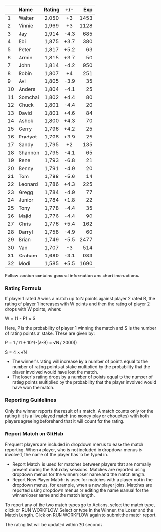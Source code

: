 | |Name|Rating|+/-|Exp|
|-|:---|:----:|:-:|--:|
|1|Walter|2,050|+3|1453|
|2|Vinnie|1,969|+3|1128|
|3|Jay|1,914|-4.3|685|
|4|Ebi|1,875|+3.7|380|
|5|Peter|1,817|+5.2|63|
|6|Armin|1,815|+3.7|50|
|7|John|1,814|-4.2|950|
|8|Robin|1,807|+4|251|
|9|Avi|1,805|-3.9|35|
|10|Anders|1,804|-4.1|25|
|11|Somchai|1,802|+4.4|80|
|12|Chuck|1,801|-4.4|20|
|13|David|1,801|+4.6|84|
|14|Ashok|1,800|+4.3|70|
|15|Gerry|1,796|+4.2|25|
|16|Pradyot|1,796|+3.9|25|
|17|Sandy|1,795|+2|135|
|18|Shannon|1,795|-4.1|65|
|19|Rene|1,793|-6.8|21|
|20|Benny|1,791|-4.9|20|
|21|Tom|1,788|-5.6|14|
|22|Leonard|1,786|+4.3|225|
|23|Gregg|1,784|-4.9|77|
|24|Junior|1,784|+1.8|22|
|25|Tony|1,778|-4.4|35|
|26|Majid|1,776|-4.4|90|
|27|Chris|1,776|+5.4|162|
|28|Darryl|1,758|-4.9|60|
|29|Brian|1,749|-5.5|2477|
|30|Van|1,707|-3|514|
|31|Graham|1,689|-3.1|983|
|32|Modi|1,585|+5.5|1690|


Follow section contains general information and short instructions.

### Rating Formula

If player 1 rated A wins a match up to N points against player 2 rated B, the rating of player 1 increases with W points and then the rating of player 2 drops with W points, where:

W = (1 − P) × S

Here, P is the probability of player 1 winning the match and S is the number of rating points at stake. These are given by:

P = 1 / (1 + 10^(-(A-B) × √N / 2000))

S = 4 × √N

- The winner's rating will increase by a number of points equal to the number of rating points at stake multiplied by the probability that the player involved would have lost the match.
- The loser's rating drops by a number of points equal to the number of rating points multiplied by the probability that the player involved would have won the match.

### Reporting Guidelines

Only the winner reports the result of a match.
A match counts only for the rating if it is a live played match (no money play or chouettes)
with both players agreeing beforehand that it will count for the rating.


### Report Match on GitHub

Frequent players are included in dropdown menus to ease the match reporting.
When a player, who is not included in dropdown menus is involved, the name of the player has to be typed in.

- Report Match:  is used for matches between players that are normally present during the Saturday sessions.
  Matches are reported using dropdown menus for the winner/loser name and the match length.
- Report New Player Match:  is used for matches with a player not in the dropdown menus, for example, when a new player joins.
  Matches are reported using dropdown menus or editing the name manual for the winner/loser name and the match length.

To report any of the two match types go to Actions, select the match type, click on RUN WORKFLOW.
Select or type in the Winner, the Loser and the Match Length.
Click on RUN WORKFLOW again to submit the match report.

The rating list will be updated within 20 seconds.

